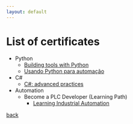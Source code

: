 ```yaml
---
layout: default
---
```


# List of certificates

- Python
    - [Building tools with Python](/certificates/CertificateOfCompletion_Building%20Tools%20with%20Python.pdf)
    - [Usando Python para automação](/certificates/CertificateOfCompletion_Using%20Python%20for%20Automation.pdf)
- C#
    - [C#: advanced practices](/certificates/CertificateOfCompletion_C%20Advanced%20Practices.pdf)
- Automation
    - Become a PLC Developer (Learning Path)
        - [Learning Industrial Automation](/certificates/CertificateOfCompletion_Learning%20Industrial%20Automation.pdf)

[back](../)